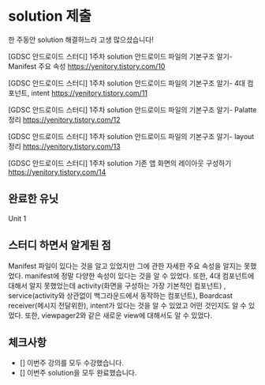 # solution 제출
한 주동안 solution 해결하느라 고생 많으셨습니다!

[GDSC 안드로이드 스터디] 1주차 solution 안드로이드 파일의 기본구조 알기- Manifest 주요 속성 
https://yenitory.tistory.com/10

[GDSC 안드로이드 스터디] 1주차 solution 안드로이드 파일의 기본구조 알기- 4대 컴포넌트, intent
https://yenitory.tistory.com/11

[GDSC 안드로이드 스터디] 1주차 solution 안드로이드 파일의 기본구조 알기- Palatte 정리
https://yenitory.tistory.com/12

[GDSC 안드로이드 스터디] 1주차 solution 안드로이드 파일의 기본구조 알기- layout 정리
https://yenitory.tistory.com/13

[GDSC 안드로이드 스터디] 1주차 solution 기존 앱 화면의 레이아웃 구성하기
https://yenitory.tistory.com/14

## 완료한 유닛
Unit 1

## 스터디 하면서 알게된 점 

Manifest 파일이 있다는 것을 알고 있었지만 그에 관한 자세한 주요 속성을 알지는 못했었다. 
manifest에 정말 다양한 속성이 있다는 것을 알 수 있었다. 
또한, 4대 컴포넌트에 대해서 알지 못했었는데 activity(화면을 구성하는 가장 기본적인 컴포넌트) , service(activity와 상관없이
백그라운드에서 동작하는 컴포넌트), Boardcast receiver(메시지 전달위한), intent가 있다는 것을 알 수 있었고 어떤 것인지도
알 수 있었다.
또한, viewpager2와 같은 새로운 view에 대해서도 알 수 있었다.

## 체크사항
- [] 이번주 강의를 모두 수강했습니다.
- [] 이번주 solution을 모두 완료했습니다.
